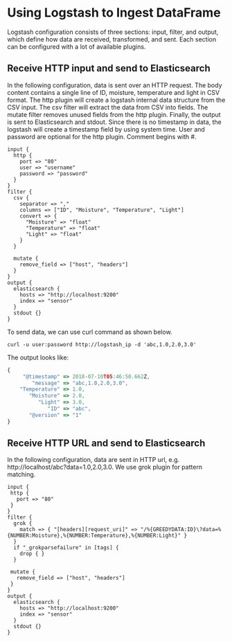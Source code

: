 # Using Logstash to Ingest DataFrame
Logstash configuration consists of three sections: input, filter, and output, which define how data are received, transformed, and sent. Each section can be configured with a lot of available plugins.

## Receive HTTP input and send to Elasticsearch
In the following configuration, data is sent over an HTTP request. The body content contains a single line of ID, moisture, temperature and light in CSV format. The http plugin will create a logstash internal data structure from the CSV input. The csv filter will extract the data from CSV into fields. The mutate filter removes unused fields from the http plugin. Finally, the output is sent to Elasticsearch and stdout. Since there is no timestamp in data, the logstash will create a timestamp field by using system time. User and password are optional for the http plugin. Comment begins with #.

```shell
input {
  http {
    port => "80"
    user => "username"
    password => "password"
  }
}
filter {
  csv {
    separator => ","
    columns => ["ID", "Moisture", "Temperature", "Light"]
    convert => {
      "Moisture" => "float"
      "Temperature" => "float"
      "Light" => "float"
    }
  }

  mutate {
    remove_field => ["host", "headers"]
  }
}
output {
  elasticsearch {
    hosts => "http://localhost:9200"
    index => "sensor"
  }
  stdout {}
}
```

To send data, we can use curl command as shown below.

```shell
curl -u user:password http://logstash_ip -d 'abc,1.0,2.0,3.0'
```

The output looks like:
```javascript
{
     "@timestamp" => 2018-07-10T05:46:50.662Z,
        "message" => "abc,1.0,2.0,3.0",
    "Temperature" => 1.0,
       "Moisture" => 2.0,
          "Light" => 3.0,
             "ID" => "abc",
       "@version" => "1"
}
```

## Receive HTTP URL and send to Elasticsearch
In the following configuration, data are sent in HTTP url, e.g. http://localhost/abc?data=1.0,2.0,3.0. We use grok plugin for pattern matching.

```shell
input {
 http {
   port => "80"
 }
}
filter {
  grok {
    match => { "[headers][request_uri]" => "/%{GREEDYDATA:ID}\?data=%{NUMBER:Moisture},%{NUMBER:Temperature},%{NUMBER:Light}" }
  }
  if "_grokparsefailure" in [tags] {
    drop { }
  }

 mutate {
   remove_field => ["host", "headers"]
 }
}
output {
  elasticsearch {
    hosts => "http://localhost:9200"
    index => "sensor"
  }
  stdout {}
}
```
